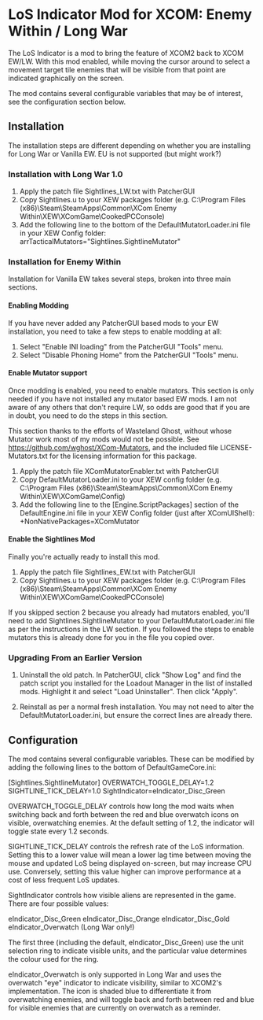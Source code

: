 # LoS Indicator Mod for XCOM: Enemy Within / Long War

The LoS Indicator is a mod to bring the feature of XCOM2 back to XCOM EW/LW. With this mod 
enabled, while moving the cursor around to select a movement target tile enemies that will
be visible from that point are indicated graphically on the screen. 

The mod contains several configurable variables that may be of interest, see the configuration
section below.

## Installation

The installation steps are different depending on whether you are installing for Long War or
Vanilla EW. EU is not supported (but might work?)

### Installation with Long War 1.0

1. Apply the patch file Sightlines_LW.txt with PatcherGUI
2. Copy Sightlines.u to your XEW packages folder (e.g. C:\Program Files (x86)\Steam\SteamApps\Common\XCom Enemy Within\XEW\XComGame\CookedPCConsole)
3. Add the following line to the bottom of the DefaultMutatorLoader.ini file in your 
XEW Config folder:
    arrTacticalMutators="Sightlines.SightlineMutator"

### Installation for Enemy Within

Installation for Vanilla EW takes several steps, broken into three main sections. 

#### Enabling Modding

If you have never added any PatcherGUI based mods to your EW installation, you need to take a few steps to enable
modding at all:

1. Select "Enable INI loading" from the PatcherGUI "Tools" menu.
2. Select "Disable Phoning Home" from the PatcherGUI "Tools" menu. 

#### Enable Mutator support

Once modding is enabled, you need to enable mutators. This section is only needed if you have not installed any mutator
based EW mods. I am not aware of any others that don't require LW, so odds are good that if you are in doubt, you need to
do the steps in this section.
    
This section thanks to the efforts of Wasteland Ghost, without whose Mutator work most of my mods would not be possible. 
See https://github.com/wghost/XCom-Mutators, and the included file LICENSE-Mutators.txt for the licensing information
for this package.

1. Apply the patch file XComMutatorEnabler.txt with PatcherGUI
2. Copy DefaultMutatorLoader.ini to your XEW config folder (e.g. C:\Program Files (x86)\Steam\SteamApps\Common\XCom Enemy Within\XEW\XComGame\Config)
3. Add the following line to the [Engine.ScriptPackages] section of the DefaultEngine.ini file in your XEW Config folder (just after XComUIShell):
    +NonNativePackages=XComMutator
    
#### Enable the Sightlines Mod

Finally you're actually ready to install this mod. 

1. Apply the patch file Sightlines_EW.txt with PatcherGUI
2. Copy Sightlines.u to your XEW packages folder (e.g. C:\Program Files (x86)\Steam\SteamApps\Common\XCom Enemy Within\XEW\XComGame\CookedPCConsole)

If you skipped section 2 because you already had mutators enabled, you'll need to add Sightlines.SightlineMutator to your DefaultMutatorLoader.ini file
as per the instructions in the LW section. If you followed the steps to enable mutators this is already done for you in the file you copied over.

### Upgrading From an Earlier Version

1. Uninstall the old patch. In PatcherGUI, click "Show Log" and find the patch script you 
installed for the Loadout Manager in the list of installed mods. Highlight it and select 
"Load Uninstaller". Then click "Apply".

2. Reinstall as per a normal fresh installation. You may not need to alter the 
DefaultMutatorLoader.ini, but ensure the correct lines are already there.

## Configuration

The mod contains several configurable variables. These can be modified by adding the following
lines to the bottom of DefaultGameCore.ini:

[Sightlines.SightlineMutator]
OVERWATCH_TOGGLE_DELAY=1.2
SIGHTLINE_TICK_DELAY=1.0
SightIndicator=eIndicator_Disc_Green

OVERWATCH_TOGGLE_DELAY controls how long the mod waits when switching back and forth
between the red and blue overwatch icons on visible, overwatching enemies. At the default
setting of 1.2, the indicator will toggle state every 1.2 seconds.

SIGHTLINE_TICK_DELAY controls the refresh rate of the LoS information. Setting this to a
lower value will mean a lower lag time between moving the mouse and updated LoS being
displayed on-screen, but may increase CPU use. Conversely, setting this value higher can
improve performance at a cost of less frequent LoS updates.

SightIndicator controls how visible aliens are represented in the game. There are four
possible values:

eIndicator_Disc_Green
eIndicator_Disc_Orange
eIndicator_Disc_Gold
eIndicator_Overwatch  (Long War only!)

The first three (including the default, eIndicator_Disc_Green) use the unit selection
ring to indicate visible units, and the particular value determines the colour used
for the ring. 
    
eIndicator_Overwatch is only supported in Long War and uses the overwatch "eye" indicator 
to indicate visibility, similar to XCOM2's implementation.  The icon is shaded blue to 
differentiate it from overwatching enemies, and will toggle back and forth between red 
and blue for visible enemies that are currently on overwatch as a reminder.

